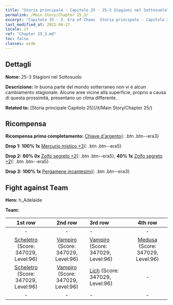 ```yaml
---
title: "Storia principale - Capitolo 25 - 25-3 Stagioni nel Sottosuolo"
permalink: /Main Story/Chapter 25_3/
excerpt: "Capitolo 25 - 3. Era of Chaos  Storia principale - Capitolo 25_3. 25-3 Stagioni nel Sottosuolo"
last_modified_at: 2021-04-27
locale: it
ref: "Chapter 25_3.md"
toc: false
classes: wide
---
```


## Dettagli

 **Nome:** 25-3 Stagioni nel Sottosuolo

 **Descrizione:** In buona parte del mondo sotterraneo non vi è alcun cambiamento stagionale. Alcune aree vicine alla superficie, proprio a causa di questa prossimità, presentano un clima differente.

 **Related to:** [Storia principale Capitolo 25](/it/Main Story/Chapter 25/)

## Ricompensa

 **Ricompensa primo completamento:** [Chiave d'argento](/ItemsIT/con_693/){: .btn .btn--era3}

 **Drop 1:** **100% 1x** [Mercurio mistico +3](/ItemsIT/mat_84/){: .btn .btn--era5}

 **Drop 2:** **60% 0x** [Zolfo segreto +2](/ItemsIT/mat_78/){: .btn .btn--era5}, **40% 1x** [Zolfo segreto +2](/ItemsIT/mat_78/){: .btn .btn--era5}

 **Drop 3:** **100% 1x** [Pergamene incantesimi](/ItemsIT/con_694/){: .btn .btn--era3}


## Fight against Team
 **Hero:** h_Adelaide

 **Team:**


  | 1st row | 2nd row | 3rd row | 4th row |
  |:----:|:----:|:----|:----:|
  | - | - | - | - |
  | [Scheletro](/it/units/Skeleton/) (Score: 347029, Level:96)  | [Vampiro](/it/units/Vampire/) (Score: 347029, Level:96)  | [Vampiro](/it/units/Vampire/) (Score: 347029, Level:96)  | [Medusa](/it/units/Medusa/) (Score: 347029, Level:96)  |
  | [Scheletro](/it/units/Skeleton/) (Score: 347029, Level:96)  | [Vampiro](/it/units/Vampire/) (Score: 347029, Level:96)  | [Lich](/it/units/Lich/) (Score: 347029, Level:96)  | - |
  | - | - | - | - |


